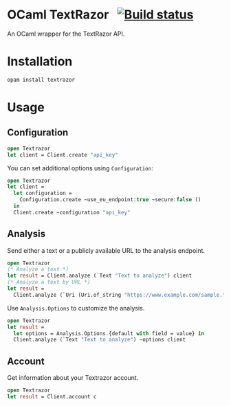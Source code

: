 # OCaml TextRazor &nbsp; [![Build status](travis-badge)](travis)

[travis-badge]: https://travis-ci.org/Richard-Degenne/ocaml-textrazor.svg?branch=master
[travis]: https://travis-ci.org/Richard-Degenne/ocaml-textrazor

An OCaml wrapper for the TextRazor API.

# Installation

```sh
opam install textrazor
```

# Usage
## Configuration

```ocaml
open Textrazor
let client = Client.create "api_key"
```

You can set additional options using `Configuration`:

```ocaml
open Textrazor
let client =
  let configuration =
    Configuration.create ~use_eu_endpoint:true ~secure:false ()
  in
  Client.create ~configuration "api_key"
```

## Analysis

Send either a text or a publicly available URL to the analysis endpoint.

```ocaml
open Textrazor
(* Analyze a text *)
let result = Client.analyze (`Text "Text to analyze") client
(* Analyze a text by URL *)
let result =
  Client.analyze (`Uri (Uri.of_string "https://www.example.com/sample.txt")) c
```

Use `Analysis.Options` to customize the analysis.

```ocaml
open Textrazor
let result =
  let options = Analysis.Options.{default with field = value} in
  Client.analyze (`Text "Text to analyze") ~options client
```

## Account

Get information about your Textrazor account.

```ocaml
open Textrazor
let result = Client.account c
```
